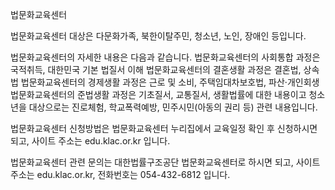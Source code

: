 법문화교육센터

법문화교육센터 대상은 다문화가족, 북한이탈주민, 청소년, 노인, 장애인 등입니다.

법문화교육센터의 자세한 내용은 다음과 같습니다.
법문화교육센터의 사회통합 과정은 국적취득, 대한민국 기본 법질서 이해
법문화교육센터의 결혼생활 과정은 결혼법, 상속법
법문화교육센터의 경제생활 과정은 근로 및 소비, 주택임대차보호법, 파산·개인회생
법문화교육센터의 준법생활 과정은 기초질서, 교통질서, 생활법률에 대한 내용이고 청소년을 대상으로는 진로체험, 학교폭력예방, 민주시민(아동의 권리 등) 관련 내용입니다.

법문화교육센터 신청방법은 법문화교육센터 누리집에서 교육일정 확인 후 신청하시면 되고, 사이트 주소는 edu.klac.or.kr 입니다.

법문화교육센터 관련 문의는 대한법률구조공단 법문화교육센터로 하시면 되고, 사이트 주소는 edu.klac.or.kr, 전화번호는 054-432-6812 입니다.